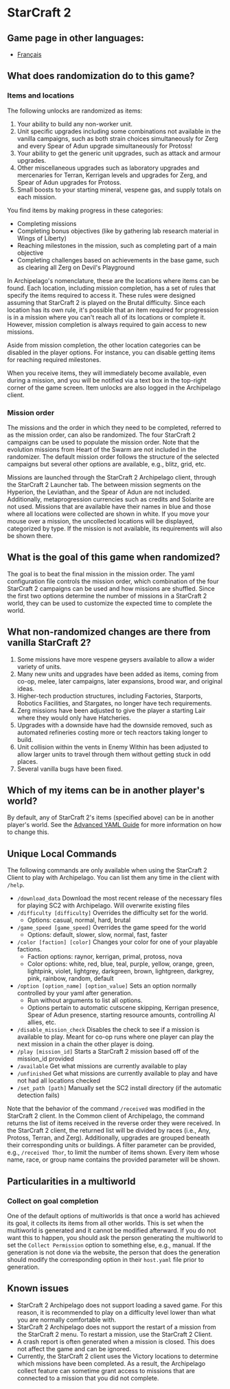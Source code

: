 # StarCraft 2

## Game page in other languages:
* [Français](/games/Starcraft%202/info/fr)

## What does randomization do to this game?

### Items and locations
The following unlocks are randomized as items:
1. Your ability to build any non-worker unit.
2. Unit specific upgrades including some combinations not available in the vanilla campaigns, such as both strain 
choices simultaneously for Zerg and every Spear of Adun upgrade simultaneously for Protoss!
3. Your ability to get the generic unit upgrades, such as attack and armour upgrades.
4. Other miscellaneous upgrades such as laboratory upgrades and mercenaries for Terran, Kerrigan levels and upgrades 
for Zerg, and Spear of Adun upgrades for Protoss.
5. Small boosts to your starting mineral, vespene gas, and supply totals on each mission.

You find items by making progress in these categories:
* Completing missions
* Completing bonus objectives (like by gathering lab research material in Wings of Liberty)
* Reaching milestones in the mission, such as completing part of a main objective
* Completing challenges based on achievements in the base game, such as clearing all Zerg on Devil's Playground

In Archipelago's nomenclature, these are the locations where items can be found.
Each location, including mission completion, has a set of rules that specify the items required to access it.
These rules were designed assuming that StarCraft 2 is played on the Brutal difficulty.
Since each location has its own rule, it's possible that an item required for progression is in a mission where you 
can't reach all of its locations or complete it. 
However, mission completion is always required to gain access to new missions.

Aside from mission completion, the other location categories can be disabled in the player options.
For instance, you can disable getting items for reaching required milestones.

When you receive items, they will immediately become available, even during a mission, and you will be
notified via a text box in the top-right corner of the game screen. 
Item unlocks are also logged in the Archipelago client.

### Mission order

The missions and the order in which they need to be completed, referred to as the mission order, can also be randomized.
The four StarCraft 2 campaigns can be used to populate the mission order. 
Note that the evolution missions from Heart of the Swarm are not included in the randomizer.
The default mission order follows the structure of the selected campaigns but several other options are available, 
e.g., blitz, grid, etc.

Missions are launched through the StarCraft 2 Archipelago client, through the StarCraft 2 Launcher tab. 
The between mission segments on the Hyperion, the Leviathan, and the Spear of Adun are not included. 
Additionally, metaprogression currencies such as credits and Solarite are not used.
Missions that are available have their names in blue and those where all locations were collected are shown in white.
If you move your mouse over a mission, the uncollected locations will be displayed, categorized by type.
If the mission is not available, its requirements will also be shown there.

## What is the goal of this game when randomized?

The goal is to beat the final mission in the mission order. 
The yaml configuration file controls the mission order, which combination of the four StarCraft 2 campaigns can be 
used and how missions are shuffled. 
Since the first two options determine the number of missions in a StarCraft 2 world, they can be used to customize the 
expected time to complete the world. 

## What non-randomized changes are there from vanilla StarCraft 2?

1. Some missions have more vespene geysers available to allow a wider variety of units.
2. Many new units and upgrades have been added as items, coming from co-op, melee, later campaigns, later expansions, 
brood war, and original ideas.
3. Higher-tech production structures, including Factories, Starports, Robotics Facilities, and Stargates, no longer 
have tech requirements.
4. Zerg missions have been adjusted to give the player a starting Lair where they would only have Hatcheries.
5. Upgrades with a downside have had the downside removed, such as automated refineries costing more or tech reactors 
taking longer to build.
6. Unit collision within the vents in Enemy Within has been adjusted to allow larger units to travel through them 
without getting stuck in odd places.
7. Several vanilla bugs have been fixed.

## Which of my items can be in another player's world?

By default, any of StarCraft 2's items (specified above) can be in another player's world. 
See the [Advanced YAML Guide](/tutorial/Archipelago/advanced_settings/en) for more information on how to change this.

## Unique Local Commands

The following commands are only available when using the StarCraft 2 Client to play with Archipelago. 
You can list them any time in the client with `/help`.

* `/download_data` Download the most recent release of the necessary files for playing SC2 with Archipelago. 
Will overwrite existing files
* `/difficulty [difficulty]` Overrides the difficulty set for the world.
    * Options: casual, normal, hard, brutal
* `/game_speed [game_speed]` Overrides the game speed for the world
    * Options: default, slower, slow, normal, fast, faster
* `/color [faction] [color]` Changes your color for one of your playable factions.
    * Faction options: raynor, kerrigan, primal, protoss, nova
    * Color options: white, red, blue, teal, purple, yellow, orange, green, lightpink, violet, lightgrey, darkgreen, 
    brown, lightgreen, darkgrey, pink, rainbow, random, default
* `/option [option_name] [option_value]` Sets an option normally controlled by your yaml after generation.
    * Run without arguments to list all options.
    * Options pertain to automatic cutscene skipping, Kerrigan presence, Spear of Adun presence, starting resource 
    amounts, controlling AI allies, etc.
* `/disable_mission_check` Disables the check to see if a mission is available to play. 
Meant for co-op runs where one player can play the next mission in a chain the other player is doing.
* `/play [mission_id]` Starts a StarCraft 2 mission based off of the mission_id provided
* `/available` Get what missions are currently available to play
* `/unfinished` Get what missions are currently available to play and have not had all locations checked
* `/set_path [path]` Manually set the SC2 install directory (if the automatic detection fails)

Note that the behavior of the command `/received` was modified in the StarCraft 2 client.
In the Common client of Archipelago, the command returns the list of items received in the reverse order they were 
received.
In the StarCraft 2 client, the returned list will be divided by races (i.e., Any, Protoss, Terran, and Zerg).
Additionally, upgrades are grouped beneath their corresponding units or buildings.
A filter parameter can be provided, e.g., `/received Thor`, to limit the number of items shown.
Every item whose name, race, or group name contains the provided parameter will be shown.

## Particularities in a multiworld

### Collect on goal completion

One of the default options of multiworlds is that once a world has achieved its goal, it collects its items from all 
other worlds. 
This is set when the multiworld is generated and it cannot be modified afterward. 
If you do not want this to happen, you should ask the person generating the multiworld to set the `Collect Permission` 
option to something else, e.g., manual. 
If the generation is not done via the website, the person that does the generation should modify the corresponding 
option in their `host.yaml` file prior to generation. 

## Known issues

- StarCraft 2 Archipelago does not support loading a saved game. 
For this reason, it is recommended to play on a difficulty level lower than what you are normally comfortable with.
- StarCraft 2 Archipelago does not support the restart of a mission from the StarCraft 2 menu. 
To restart a mission, use the StarCraft 2 Client.
- A crash report is often generated when a mission is closed. 
This does not affect the game and can be ignored.
- Currently, the StarCraft 2 client uses the Victory locations to determine which missions have been completed. 
As a result, the Archipelago collect feature can sometime grant access to missions that are connected to a mission that 
you did not complete.

